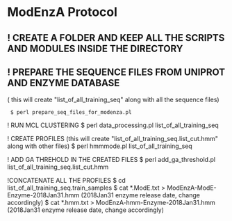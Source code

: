 # ModEnzA Protocol

## ! CREATE A FOLDER AND KEEP ALL THE SCRIPTS AND MODULES INSIDE THE DIRECTORY
## ! PREPARE THE SEQUENCE FILES FROM UNIPROT AND ENZYME DATABASE 

( this will create "list_of_all_training_seq" along with all the sequence files)

<code> $ perl prepare_seq_files_for_modenza.pl </code>

! RUN MCL CLUSTERING 
$  perl data_processing.pl list_of_all_training_seq

! CREATE PROFILES (this will create "list_of_all_training_seq.list_cut.hmm" along with other files) 
$ perl hmmmode.pl list_of_all_training_seq

! ADD GA THREHOLD IN THE CREATED FILES
$ perl add_ga_threshold.pl list_of_all_training_seq.list_cut.hmm

!CONCATENATE ALL THE PROFILES
$ cd list_of_all_training_seq.train_samples
$ cat *.ModE.txt > ModEnzA-ModE-Enzyme-2018Jan31.hmm (2018Jan31 enzyme release date, change accordingly)
$ cat *.hmm.txt > ModEnzA-hmm-Enzyme-2018Jan31.hmm (2018Jan31 enzyme release date, change accordingly)
